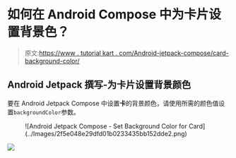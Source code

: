 # 如何在 Android Compose 中为卡片设置背景色？

> 原文:[https://www . tutorial kart . com/Android-jetpack-compose/card-background-color/](https://www.tutorialkart.com/android-jetpack-compose/card-background-color/)

## Android Jetpack 撰写-为卡片设置背景颜色

要在 Android Jetpack Compose 中设置**卡**的背景颜色，请使用所需的颜色值设置`backgroundColor`参数。

<figure class="aligncenter size-large is-resized">![Android Jetpack Compose - Set Background Color for Card](../Images/2f5e048e29dfd01b0233435bb152dde2.png)</figure>

[![](../Images/925da31b32d6bc3827932f6c8afb11bb.png)](https://www.tutorialkart.com/)